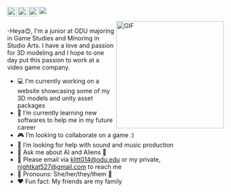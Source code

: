 <img src="file:///C:/Users/night/Downloads/White%20Minimal%20with%20Textured%20Background%20NFT%20Twitter%20Header.png">

<a href="https://www.instagram.com/nightkat527/">
  <img align="left" alt="Kat's Instagram" width="22px" src="https://cdn.jsdelivr.net/npm/simple-icons@v3/icons/instagram.svg" />
</a>
<a href="https://discordapp.com/users/nightkat527#3022">
  <img align="left" alt="Personal Website" width="22px" src="https://cdn.jsdelivr.net/npm/simple-icons@v3/icons/discord.svg" />
</a>
<a href="https://twitter.com/NIGHTMAREKAT">
  <img align="left" alt="Kat's Twitter" width="22px" src="https://cdn.jsdelivr.net/npm/simple-icons@7.7.0/icons/twitter.svg" />
</a>

<br />
<br />

<img align="right" alt="GIF" width="250" height="250" src="https://media.giphy.com/media/clffiicvvmhXrYaAs8/giphy.gif" />

-Heya😊, I'm a junior at ODU majoring in Game Studies and Minoring in Studio Arts. I have a love and passion for 3D modeling and I hope to one day put this passion to work at a video game company. 

- 💻 I’m currently working on a website showcasing some of my 3D models and unity asset packages
- 🎈 I’m currently learning new softwares to help me in my future career
- 🎮 I’m looking to collaborate on a game :)
- 🎹 I’m looking for help with sound and music production
- 💬 Ask me about AI and Aliens 🍄
- 💌 Please email via klitt014@odu.edu or my private, nightkat527@gmail.com to reach me
- 🌸 Pronouns: She/her/they/them 🍓
- ❤️ Fun fact: My friends are my family 
